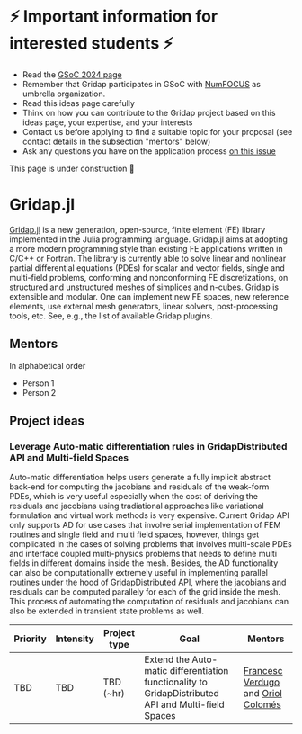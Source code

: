 # ⚡ Important information for interested students  ⚡
- Read the [GSoC 2024 page](https://summerofcode.withgoogle.com/)
- Remember that Gridap participates in GSoC with [NumFOCUS](https://numfocus.org/) as umbrella organization.
- Read this ideas page carefully
- Think on how you can contribute to the Gridap project based on this ideas page, your expertise, and your interests
- Contact us before applying to find a suitable topic for your proposal (see contact details in the subsection "mentors" below)
- Ask any questions you have on the application process [on this issue](https://github.com/gridap/GSoC/issues/13)

This page is under construction 🔨

# Gridap.jl

[Gridap.jl](https://github.com/gridap/Gridap.jl) is a new generation, open-source, finite element (FE) library implemented in the Julia programming language. Gridap.jl aims at adopting a more modern programming style than existing FE applications written in C/C++ or Fortran.  The library is currently able to solve linear and nonlinear partial differential equations (PDEs) for scalar and vector fields, single and multi-field problems, conforming and nonconforming FE discretizations, on structured and unstructured meshes of simplices and n-cubes. Gridap is extensible and modular. One can implement new FE spaces, new reference elements, use external mesh generators, linear solvers, post-processing tools, etc. See, e.g., the list of available Gridap plugins.

## Mentors

In alphabetical order
- Person 1
- Person 2

## Project ideas

### Leverage Auto-matic differentiation rules in GridapDistributed API and Multi-field Spaces

Auto-matic differentiation helps users generate a fully implicit abstract back-end for computing the jacobians and residuals of the weak-form PDEs, which is very useful especially when the cost of deriving the residuals and jacobians using tradiational approaches like variational formulation and virtual work methods is very expensive. Current Gridap API only supports AD for use cases that involve serial implementation of FEM routines and single field and multi field spaces, however, things get complicated in the cases of solving problems that involves multi-scale PDEs and interface coupled multi-physics problems that needs to define multi fields in different domains inside the mesh. Besides, the AD functionality can also be computationally extremely useful in implementing parallel routines under the hood of GridapDistributed API, where the jacobians and residuals can be computed parallely for each of the grid inside the mesh. This process of automating the computation of residuals and jacobians can also be extended in transient state problems as well.

| **Priority** | **Intensity** | **Project type** | **Goal**  | **Mentors** |
| ------------ | ------------- | ---------------- | --------- | ----------- |
|  TBD  | TBD | TBD (~hr) | Extend the Auto-matic differentiation functionality to GridapDistributed API and Multi-field Spaces | [Francesc Verdugo](https://github.com/fverdugo) and [Oriol Colomés](https://github.com/oriolcg)
